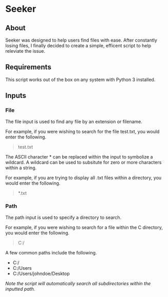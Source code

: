 # Seeker
## About
Seeker was designed to help users find files with ease. After constantly losing files, I finally decided to create a simple, efficent script to help releviate the issue.

## Requirements
This script works out of the box on any system with Python 3 installed.

## Inputs
### File
The file input is used to find any file by an extension or filename. 

For example, if you were wishing to search for the file test.txt, you would enter the following.
> test.txt

The ASCII character * can be replaced within the input to symbolize a wildcard. A wildcard can be used to subsitute for zero or more characters within a string.

For example, if you are trying to display all .txt files within a directory, you would enter the following.
> *.txt

### Path
The path input is used to specify a directory to search. 

For example, if you were wishing to search for a file within the C directory, you would enter the following.
> C:/

A few common paths include the following.
- C:/
- C:/Users
- C:/Users/johndoe/Desktop

*Note the script will automatically search all subdirectories within the inputted path.*

